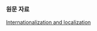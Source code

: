 ### 원문 자료

[Internationalization and localization](https://docs.djangoproject.com/en/1.10/topics/i18n/)
